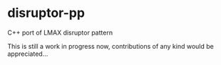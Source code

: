 # disruptor-pp
C++ port of LMAX disruptor pattern

This is still a work in progress now, contributions of any kind would be appreciated...
